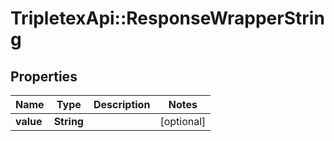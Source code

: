 # TripletexApi::ResponseWrapperString

## Properties
Name | Type | Description | Notes
------------ | ------------- | ------------- | -------------
**value** | **String** |  | [optional] 


